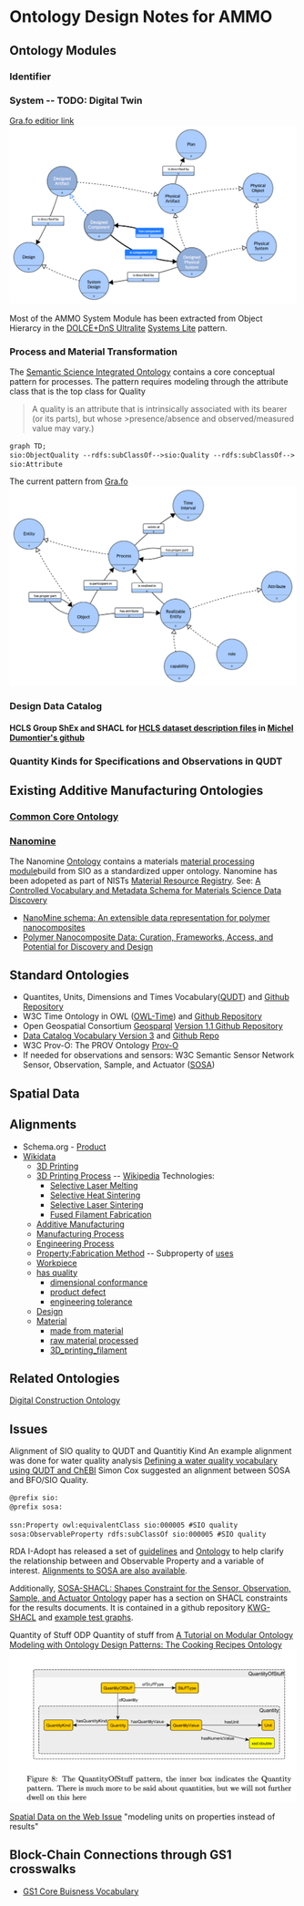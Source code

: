 # Ontology Design Notes for AMMO

## Ontology Modules

### Identifier

### System -- TODO: Digital Twin

[Gra.fo editior link](https://app.gra.fo/editor/6a523737-eebd-45a4-9759-a262b295400c/public?token=b54149d4001ecfc073bc4c5d9ea3ab0b6f7142f21eb054d278fa1a9204feb9a0)
![Grafo Pattern](./grafo/system.png)

Most of the AMMO System Module has been extracted from Object Hierarcy in the [DOLCE+DnS Ultralite](http://ontologydesignpatterns.org/wiki/Ontology%3ADOLCE%2BDnS_Ultralite) [Systems Lite](http://www.ontologydesignpatterns.org/ont/dul/SystemsLite.owl) pattern.

### Process and Material Transformation

The [Semantic Science Integrated Ontology](https://jbiomedsem.biomedcentral.com/articles/10.1186/2041-1480-5-14) contains a core conceptual pattern for processes. The pattern requires modeling through the attribute class that is the top class for Quality

> A quality is an attribute that is intrinsically associated with its bearer (or its parts), but whose >presence/absence and observed/measured value may vary.)

```mermaid
graph TD;
sio:ObjectQuality --rdfs:subClassOf-->sio:Quality --rdfs:subClassOf--> sio:Attribute
```

The current pattern from [Gra.fo](https://app.gra.fo/editor/0bf9d8f7-ae73-4eea-bc99-041019393f00/public?token=2ce85b55b60d147750e9fb8ca646aef545522deeebee6a99648cbbd6087e95b9)
![Grafo Pattern](./grafo/Process.png)

### Design Data Catalog

#### HCLS Group ShEx and SHACL for [HCLS dataset description files](https://www.w3.org/TR/hcls-dataset/) in [Michel Dumontier's github](https://github.com/micheldumontier/hcls-shex)

### Quantity Kinds for Specifications and Observations in QUDT

## Existing Additive Manufacturing Ontologies

### [Common Core Ontology](https://github.com/CommonCoreOntology/CommonCoreOntologies)

### [Nanomine](https://github.com/tetherless-world/nanomine-ontology)

The Nanomine [Ontology](https://raw.githubusercontent.com/tetherless-world/nanomine-ontology/master/nanomine.ttl) contains a materials [material processing module](https://raw.githubusercontent.com/tetherless-world/nanomine-ontology/master/materials_processing.ttl)build from SIO as a standardized upper ontology. Nanomine has been adopeted as part of NISTs [Material Resource Registry](https://materials.registry.nist.gov/). See: [A Controlled Vocabulary and Metadata Schema for Materials Science Data Discovery](https://tsapps.nist.gov/publication/get_pdf.cfm?pub_id%3D929119)

- [NanoMine schema: An extensible data representation for polymer nanocomposites](https://aip.scitation.org/doi/abs/10.1063/1.5046839)
- [Polymer Nanocomposite Data: Curation, Frameworks, Access, and Potential for Discovery and Design](https://pubs.acs.org/doi/10.1021/acsmacrolett.0c00264)

## Standard Ontologies

- Quantites, Units, Dimensions and Times Vocabulary([QUDT](http://www.qudt.org/)) and [Github Repository](https://github.com/qudt/qudt-public-repo)
- W3C Time Ontology in OWL ([OWL-Time](https://www.w3.org/TR/owl-time/)) and [Github Repository](https://github.com/w3c/sdw/tree/gh-pages/time)
- Open Geospatial Consortium [Geosparql](https://opengeospatial.github.io/ogc-geosparql/geosparql11/index.html) [Version 1.1 Github Repository](https://github.com/opengeospatial/ogc-geosparql/tree/master/1.1)
- [Data Catalog Vocabulary Version 3](https://www.w3.org/TR/vocab-dcat-3/) and [Github Repo](https://github.com/w3c/dxwg)
- W3C Prov-O: The PROV Ontology [Prov-O](https://www.w3.org/TR/prov-o/)
- If needed for observations and sensors: W3C Semantic Sensor Network Sensor, Observation, Sample, and Actuator ([SOSA](https://www.w3.org/TR/vocab-ssn/))

## Spatial Data

## Alignments

- Schema.org - [Product](https://schema.org/Product)
- [Wikidata](https://www.wikidata.org/wiki/Wikidata:Main_Page)
  - [3D Printing](https://www.wikidata.org/wiki/Q229367)
  - [3D Printing Process](https://www.wikidata.org/wiki/Q30592743) -- [Wikipedia](https://en.wikipedia.org/wiki/3D_printing_processes#Processes)
    Technologies:
    - [Selective Laser Melting](https://www.wikidata.org/wiki/Q2267983)
    - [Selective Heat Sintering](https://www.wikidata.org/wiki/Q16964377)
    - [Selective Laser Sintering](https://www.wikidata.org/wiki/Q428412)
    - [Fused Filament Fabrication](https://www.wikidata.org/wiki/Q428412)
  - [Additive Manufacturing](https://www.wikidata.org/wiki/Q360931)
  - [Manufacturing Process](https://www.wikidata.org/wiki/Q1408288)
  - [Engineering Process](https://www.wikidata.org/wiki/Q10843872)
  - [Property:Fabrication Method](https://www.wikidata.org/wiki/Property:P2079) -- Subproperty of [uses](https://www.wikidata.org/wiki/Property:P2283)
  - [Workpiece](https://www.wikidata.org/wiki/Q2560552)
  - [has quality](https://www.wikidata.org/wiki/Property:P1552)
    - [dimensional conformance](https://www.wikidata.org/wiki/Q1914776)
    - [product defect](https://www.wikidata.org/wiki/Q1138598)
    - [engineering tolerance](https://www.wikidata.org/wiki/Q950292)
  - [Design](https://www.wikidata.org/wiki/Q82604)
  - [Material](https://www.wikidata.org/wiki/Q214609)
    - [made from material](https://www.wikidata.org/wiki/Property:P186)
    - [raw material processed](https://www.wikidata.org/wiki/Property:P10672)
    - [3D_printing_filament](https://www.wikidata.org/wiki/Q30324851)

## Related Ontologies

[Digital Construction Ontology](https://digitalconstruction.github.io/v/0.3/index.html)

## Issues

Alignment of SIO quality to QUDT and Quantitiy Kind
An example alignment was done for water quality analysis
[Defining a water quality vocabulary using QUDT
and ChEBI](https://www.mssanz.org.au/modsim2013/L6/simons.pdf)
Simon Cox suggested an alignment between SOSA and BFO/SIO Quality.

```turtle
@prefix sio:
@prefix sosa:

ssn:Property owl:equivalentClass sio:000005 #SIO quality
sosa:ObservableProperty rdfs:subClassOf sio:000005 #SIO quality
```

RDA I-Adopt has released a set of [guidelines](https://doi.org/10.15497/RDA00071) and [Ontology](https://i-adopt.github.io/index.html) to help clarify the relationship between and Observable Property and a variable of interest. [Alignments to SOSA are also available](https://github.com/i-adopt).

Additionally, [SOSA-SHACL: Shapes Constraint for the Sensor, Observation, Sample, and Actuator Ontology](https://dl.acm.org/doi/fullHtml/10.1145/3502223.3502235) paper has a section on SHACL constraints for the results documents. It is contained in a github repository [KWG-SHACL](https://github.com/KnowWhereGraph/KWG-SHACL) and [example test graphs](https://github.com/KnowWhereGraph/KWG-SHACL/tree/main/test/example-graphs).

Quantity of Stuff ODP
Quantity of stuff from [A Tutorial on Modular Ontology Modeling with Ontology Design Patterns:
The Cooking Recipes Ontology](https://daselab.cs.ksu.edu/sites/default/files/mom-recipes-example.pdf)
![Quantity of stuff](./grafo/quantityofstuff.png)

[Spatial Data on the Web Issue](https://github.com/w3c/sdw/issues/1267) "modeling units on properties instead of results"

## Block-Chain Connections through GS1 crosswalks

- [GS1 Core Buisness Vocabulary](https://www.gs1.org/sites/default/files/docs/epc/CBV-Standard-1-2-2-r-2017-10-12.pdf)
